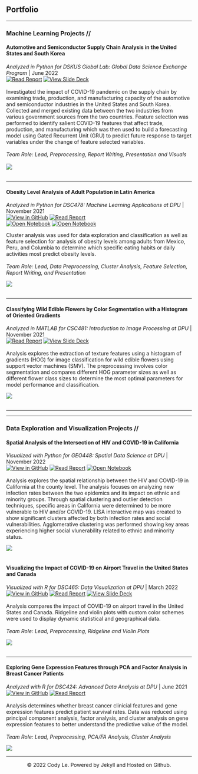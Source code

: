 ## Portfolio

---

### Machine Learning Projects //

#### Automotive and Semiconductor Supply Chain Analysis in the United States and South Korea
<i>Analyzed in Python for DSKUS Global Lab: Global Data Science Exchange Program </i> | 
     June 2022<br>
[![Read Report](https://img.shields.io/badge/Adobe%20PDF-Read%20Report-CBC3E3?logo=Adobe)](pdf/SupplyChainAnalysis_Report.pdf)
[![View Slide Deck](https://img.shields.io/badge/Adobe-View%20Slide%20Deck-658f36?logo=Adobe)](pdf/AutomotiveSemiconductorSupplyChainAnalysis.pdf)<br>
<br>
Investigated the impact of COVID-19 pandemic on the supply chain by examining trade, production, and manufacturing capacity of the automotive and semiconductor industries in the United States and South Korea. Collected and merged existing data between the two industries from various government sources from the two countries. Feature selection was performed to identify salient COVID-19 features that affect trade, production, and manufacturing which was then used to build a forecasting model using Gated Recurrent Unit (GRU) to predict future response to target variables under the change of feature selected variables. <br><br>
<i>Team Role: Lead, Preprocessing, Report Writing, Presentation and Visuals</i><br><br>
<a href="pdf/AutomotiveSemiconductorSupplyChainAnalysis.pdf"><img src="images/supply_chain_analysis.png?raw=true"/>  
</a>
<br>

---

#### Obesity Level Analysis of Adult Population in Latin America 
<i>Analyzed in Python for DSC478: Machine Learning Applications at DPU </i> | 
     November 2021<br>
[![View in GitHub](https://img.shields.io/badge/GitHub-View%20in%20GitHub-008080?logo=github)](https://github.com/lacodyle/obesity_level_analysis)
[![Read Report](https://img.shields.io/badge/Adobe%20PDF-Read%20Report-CBC3E3?logo=Adobe)](pdf/Obesity_Level_Analysis_Report.pdf)<br>
[![Open Notebook](https://img.shields.io/badge/Jupyter-Open%20Cluster%20Analysis%20Notebook-yellowgreen?logo=Jupyter)](projects/ClusterAnalysis-ObesityLevels.html)
[![Open Notebook](https://img.shields.io/badge/Jupyter-Open%20Feature%20Selection%20Notebook-yellowgreen?logo=Jupyter)](projects/FeatureSelection-ObesityLevels.html)

Cluster analysis was used for data exploration and classification as well as feature selection for analysis of obesity levels among adults from Mexico, Peru, and Columbia to determine which specific eating habits or daily activities most predict obesity levels. <br><br>
<i>Team Role: Lead, Data Preprocessing, Cluster Analysis, Feature Selection, Report Writing, and Presentation </i><br>

<a href="https://drive.google.com/file/d/1hnCzV_dOuIXPVfue7OwqrCxynnF-KuE2/view?usp=sharing"><img src="images/ObesityLevels.png?raw=true"/>  
</a>
<br>

---
#### Classifying Wild Edible Flowers by Color Segmentation with a Histogram of Oriented Gradients
<i>Analyzed in MATLAB for CSC481: Introduction to Image Processing at DPU </i> | 
                November 2021<br>
[![Read Report](https://img.shields.io/badge/Adobe%20PDF-Read%20Report-CBC3E3?logo=Adobe)](pdf/ClassifyingWildEdibleFlowers_Report.pdf)
[![View Slide Deck](https://img.shields.io/badge/Adobe-View%20Slide%20Deck-658f36?logo=Adobe)](pdf/WildEdibleFlowersClassification.pdf)<br>
<br>
Analysis explores the extraction of texture features using a histogram of gradients (HOG) for image classification for wild edible flowers using support vector machines (SMV). The preprocessing involves color segmentation and compares different HOG parameter sizes as well as different flower class sizes to determine the most optimal parameters for model performance and classification. <br>

<a href="https://drive.google.com/file/d/1-1Gdw-XOt6csV8-hiof34ie1AGxH5Z0Q/view?usp=sharing"><img src="images/WildFlowers.png?raw=true"/>  
</a><br>

---
---

### Data Exploration and Visualization Projects //

#### Spatial Analysis of the Intersection of HIV and COVID-19 in California 
<i>Visualized with Python for GEO448: Spatial Data Science at DPU </i> | 
                November 2022<br>
[![View in GitHub](https://img.shields.io/badge/GitHub-View%20in%20GitHub-008080?logo=github)](https://github.com/lacodyle/spatial_analysis_hiv_covid)
[![Read Report](https://img.shields.io/badge/Adobe%20PDF-Read%20Report-CBC3E3?logo=Adobe)](pdf/Spatial_Analysis_HIV_COVID_Report.pdf)
[![Open Notebook](https://img.shields.io/badge/Jupyter-Open%20Notebook-yellowgreen?logo=Jupyter)](projects/ESDA-HIV%COVID-19.html)<br><br>
Analysis explores the spatial relationship between the HIV and COVID-19 in California at the county level. The analysis focuses on analyzing new infection rates between the two epidemics and its impact on ethnic and minority groups. Through spatial clustering and outlier detection techniques, specific areas in California were determined to be more vulnerable to HIV and/or COVID-19.  LISA interactive map was created to show significant clusters affected by both infection rates and social vulnerabilities. Agglomerative clustering was performed showing key areas experiencing higher social vlunerability related to ethnic and minority status. <br>

<a href="https://https://github.com/lacodyle/spatial_analysis_hiv_covid"><img src="images/spatial_analysis_hiv_covid.png?raw=true"/> </a><br><br>       

#### Visualizing the Impact of COVID-19 on Airport Travel in the United States and Canada 
<i>Visualized with R for DSC465: Data Visualization at DPU </i> | 
                March 2022<br>
[![View in GitHub](https://img.shields.io/badge/GitHub-View%20in%20GitHub-008080?logo=github)](https://github.com/lacodyle/covid_impact_on_travel)
[![Read Report](https://img.shields.io/badge/Adobe%20PDF-Read%20Report-CBC3E3?logo=Adobe)](pdf/COVID_Impact_Airport_Travel_Report.pdf)
[![View Slide Deck](https://img.shields.io/badge/Adobe-View%20Slide%20Deck-658f36?logo=Adobe)](pdf/COVID_impact_airport_travel.pdf)<br><br>
Analysis compares the impact of COVID-19 on airport travel in the United States and Canada. Ridgeline and violin plots with custom color schemes were used to display dynamic statistical and geographical data. <br><br>
<i>Team Role: Lead, Preprocessing, Ridgeline and Violin Plots </i><br>

<a href="https://github.com/lacodyle/covid_impact_on_travel"><img src="images/covid_impact_airport_travel.png?raw=true"/> </a><br><br>

---

#### Exploring Gene Expression Features through PCA and Factor Analysis in Breast Cancer Patients 
<i>Analyzed with R for DSC424: Advanced Data Analysis at DPU </i> | 
                June 2021<br>
[![View in GitHub](https://img.shields.io/badge/GitHub-View%20in%20GitHub-008080?logo=github)](https://github.com/lacodyle/breast_cancer_gene_expression)
[![Read Report](https://img.shields.io/badge/Adobe%20PDF-Read%20Report-CBC3E3?logo=Adobe)](pdf/GeneExpressionAnalysis_Report.pdf)
<br><br>
Analysis determines whether breast cancer clinicial features and gene expression features predict patient survival rates. Data was reduced using principal component analysis, factor analysis, and cluster analysis on gene expression features to better understand the predictive value of the model. <br><br>
<i>Team Role: Lead, Preprocessing, PCA/FA Analysis, Cluster Analysis </i><br>

<a href="https://github.com/lacodyle/breast_cancer_gene_expression"><img src="images/gene_expression.png?raw=true"/> </a>

---

<center>© 2022 Cody Le. Powered by Jekyll and Hosted on Github.</center>
